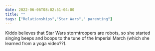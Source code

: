 ---date: 2022-06-06T08:02:51-04:00title: ""tags: ["Relationships","Star Wars"," parenting"]---Kiddo believes that Star Wars stormtroopers are robots, so she started singing beeps and boops to the tune of the Imperial March (which she learned from a yoga video??).
